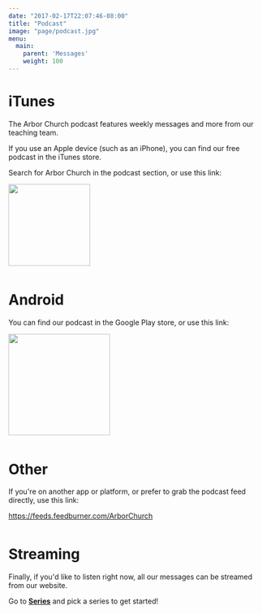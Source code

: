 ```yaml
---
date: "2017-02-17T22:07:46-08:00"
title: "Podcast"
image: "page/podcast.jpg"
menu:
  main:
    parent: 'Messages'
    weight: 100
---
```



# iTunes

<div class="text-center" style="margin-bottom: 50px;">

<p>The Arbor Church podcast features weekly messages and more from our teaching team.</p>

<p>If you use an Apple device (such as an iPhone), you can find our free podcast in the iTunes store.</p>

<p>Search for Arbor Church in the podcast section, or use this link:</p>

<a href="https://itunes.apple.com/us/podcast/arbor-church/id1204135740"><img src="../../img/available-on-itunes.png" style="width: 161px; height: auto;" /></a>

</div>

# Android

<div class="text-center" style="margin-bottom: 50px;">

<p>You can find our podcast in the Google Play store, or use this link:</p>

<p><a href="https://playmusic.app.goo.gl/?ibi=com.google.PlayMusic&amp;isi=691797987&amp;ius=googleplaymusic&amp;link=https://play.google.com/music/m/Irgaekxnx4asjelcnps7x7jorpm?t%3DArbor_Church%26pcampaignid%3DMKT-na-all-co-pr-mu-pod-16" rel="nofollow"><img src="../../img/available-on-google.png" style="width: 200px; height: auto;" /></a></p>

</div>

# Other

<div class="text-center" style="margin-bottom: 50px;">

<p>If you're on another app or platform, or prefer to grab the podcast feed directly, use this link:</p>

<p><a href="https://feeds.feedburner.com/ArborChurch">https://feeds.feedburner.com/ArborChurch</a></p>

</div>

# Streaming

<div class="text-center" style="margin-bottom: 100px;">

<p>Finally, if you'd like to listen right now, all our messages can be streamed from our website.</p>

<p>Go to <strong><a href="../../messages/">Series</a></strong> and pick a series to get started!</p>

</div>


